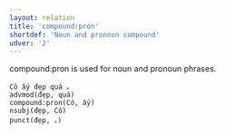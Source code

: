 ```yaml
---
layout: relation
title: 'compound:pron'
shortdef: 'Noun and pronoun compound'
udver: '2'
---
```


compound:pron is used for noun and pronoun phrases.

~~~ sdparse
Cô ấy đẹp quá 。
advmod(đẹp, quá)
compound:pron(Cô, ấy)
nsubj(đẹp, Cô)
punct(đẹp, 。)
~~~

<!-- Interlanguage links updated Po 11. listopadu 2024, 20:10:38 CET -->
